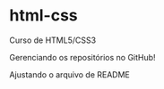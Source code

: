 # html-css

Curso de HTML5/CSS3

Gerenciando os repositórios no GitHub!

Ajustando o arquivo de README